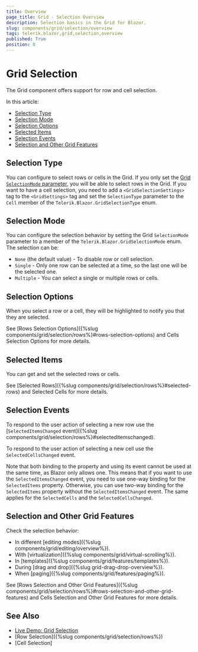 ```yaml
---
title: Overview
page_title: Grid - Selection Overview
description: Selection basics in the Grid for Blazor.
slug: components/grid/selection/overview
tags: telerik,blazor,grid,selection,overview
published: True
position: 0
---
```


# Grid Selection

The Grid component offers support for row and cell selection.

In this article:

* [Selection Type](#selection-type)
* [Selection Mode](#selection-mode)
* [Selection Options](#selection-options)
* [Selected Items](#selected-items)
* [Selection Events](#selection-events)
* [Selection and Other Grid Features](#selection-and-other-grid-features)


## Selection Type

You can configure to select rows or cells in the Grid. If you only set the [Grid `SelectionMode` parameter](#selection-mode), you will be able to select rows in the Grid. If you want to have a cell selection, you need to add a `<GridSelectionSettings>` tag to the `<GridSettings>` tag and set the `SelectionType` parameter to the `Cell` member of the `Telerik.Blazor.GridSelectionType` enum.

## Selection Mode

You can configure the selection behavior by setting the Grid `SelectionMode` parameter to a member of the `Telerik.Blazor.GridSelectionMode` enum. The selection can be:

* `None` (the default value) - To disable row or cell selection.
* `Single` - Only one row can be selected at a time, so the last one will be the selected one.
* `Multiple` - You can select a single or multiple rows or cells.

## Selection Options

When you select a row or a cell, they will be highlighted to notify you that they are selected.

See [Rows Selection Options]({%slug components/grid/selection/rows%}#rows-selection-options) and Cells Selection Options for more details.

## Selected Items

You can get and set the selected rows or cells.

See [Selected Rows]({%slug components/grid/selection/rows%}#selected-rows) and Selected Cells for more details.

## Selection Events

To respond to the user action of selecting a new row use the [`SelectedItemsChanged` event]({%slug components/grid/selection/rows%}#selecteditemschanged).

To respond to the user action of selecting a new cell use the `SelectedCellsChanged` event.

Note that both binding to the property and using its event cannot be used at the same time, as Blazor only allows one. This means that if you want to use the `SelectedItemsChanged` event, you need to use one-way binding for the `SelectedItems` property. Otherwise, you can use two-way binding for the `SelectedItems` property without the `SelectedItemsChanged` event. The same applies for the `SelectedCells` and the `SelectedCellsChanged`.

## Selection and Other Grid Features

Check the selection behavior:
* In different [editing modes]({%slug components/grid/editing/overview%}).
* With [virtualization]({%slug components/grid/virtual-scrolling%}).
* In [templates]({%slug components/grid/features/templates%}).
* During [drag and drop]({%slug grid-drag-drop-overview%}).
* When [paging]({%slug components/grid/features/paging%}).

See [Rows Selection and Other Grid Features]({%slug components/grid/selection/rows%}#rows-selection-and-other-grid-features) and Cells Selection and Other Grid Features for more details.

## See Also

  * [Live Demo: Grid Selection](https://demos.telerik.com/blazor-ui/grid/selection)
  * [Row Selection]({%slug components/grid/selection/rows%})
  * [Cell Selection]
